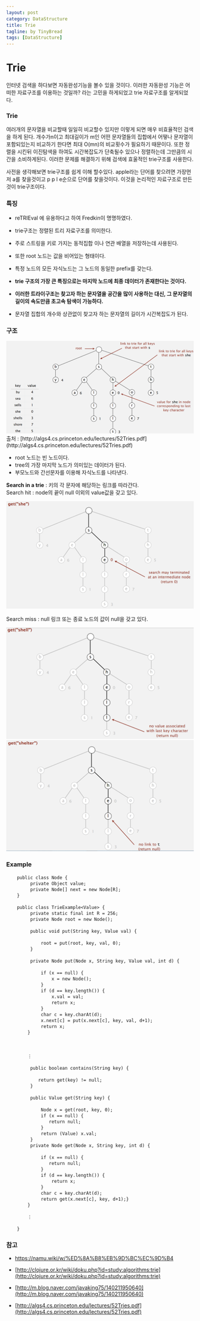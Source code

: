 ```yaml
---
layout: post
category: DataStructure
title: Trie
tagline: by TinyBread
tags: [DataStructure]
---
```



<!--more-->



  
# Trie

인터넷 검색을 하다보면 자동완성기능을 볼수 있을 것이다. 이러한 자동완성 기능은 어떠한 자료구조를 이용하는 것일까? 라는 고민을 하게되었고 trie 자료구조를 알게되었다.

### Trie


여러개의 문자열을 비교할때 일일히 비교할수 있지만 이렇게 되면 매우 비효율적인 검색을 하게 된다.
개수가n이고 최대길이가 m인 어떤 문자열들의 집합에서 어떻나 문자열이 포함되있는지 비교하기 한다면 최대 O(mn)의 비교횟수가 필요하기 때문이다. 또한 정렬을 시킨뒤 이진탐색을 하여도 시간복잡도가 단축될수 있으나 정렬하는데 그만큼의 시간을 소비하게된다. 이러한 문제를 해결하기 위해 검색에 효울적인 trie구조를 사용한다. 

사전을 생각해보면 trie구조를 쉽게 이해 할수있다. apple라는 단어를 찾으려면 가장먼저 a를 찾을것이고 p p l e순으로 단어를 찾을것이다. 이것을 논리적인 자료구조로 만든 것이 trie구조이다.

### 특징  
* reTRIEval 에 유용하다고 하여 Fredkin이 명명하였다. 

* trie구조는 정렬된 트리 자료구조를 의미한다.

* 주로 스트링을 키로 가지는 동적집합 이나 연관 배열을 저장하는데 사용된다. 

* 또한 root 노드는 값을 비어있는 형태이다.

* 특정 노드의 모든 자식노드는 그 노드의 동일한  prefix를 갖는다. 

* **trie 구조의 가장 큰 특징으로는 마지막 노드에 최종 데이터가 존재한다는 것이다.**

* **이러한 트라이구조는 찾고자 하는 문자열을 공간을 많이 사용하는 대신, 그 문자열의 길이의 속도만큼 초고속 탐색이 가능하다.**

* 문자열 집합의 개수와 상관없이 찾고자 하는 문자열의 길이가 시간복잡도가 된다.


### 구조  


<img src="/assets/themes/Snail/img/DataStructure/Trie/trieExample.PNG" alt="">
출처 : [http://algs4.cs.princeton.edu/lectures/52Tries.pdf](http://algs4.cs.princeton.edu/lectures/52Tries.pdf)


* root 노드는 빈 노드이다.
* tree의 가장 마지막 노드가 의미있는 데이터가 된다.
* 부모노드와 간선문자를 이용해 자식노드를 나타낸다.

**Search in a trie** : 키의 각 문자에 해당하는 링크를 따라간다.<br>
Search hit : node의 끝이 null 이외의 value값을 갖고 있다.

<img src="/assets/themes/Snail/img/DataStructure/Trie/searchHit.PNG" alt="">




Search miss : null 링크 또는 종료 노드의 값이 null을 갖고 있다.

<img src="/assets/themes/Snail/img/DataStructure/Trie/searchMiss.PNG" alt="">



<img src="/assets/themes/Snail/img/DataStructure/Trie/searchMiss2.PNG" alt="">

### Example

		public class Node {
			 private Object value;
			 private Node[] next = new Node[R];
		}

		public class TrieExample<Value> {
			 private static final int R = 256;
			 private Node root = new Node();
			
			 public void put(String key, Value val) {

				 root = put(root, key, val, 0); 
			 }

			 private Node put(Node x, String key, Value val, int d) {
	
				 if (x == null) {
					 x = new Node();
				 }
				 if (d == key.length()) {
					 x.val = val; 
					 return x; 
				 }
				 char c = key.charAt(d);
				 x.next[c] = put(x.next[c], key, val, d+1);
				 return x;
			}
	

	
			⋮

			 public boolean contains(String key) {
		
			 	return get(key) != null; 
		   	 }
			
			 public Value get(String key) {

				 Node x = get(root, key, 0);
				 if (x == null) {
					return null;
				 }
				 return (Value) x.val;
			 }
			 private Node get(Node x, String key, int d) {

				 if (x == null) {
					return null;
				 }
				 if (d == key.length()) {
					 return x;
				 }
				 char c = key.charAt(d);
				 return get(x.next[c], key, d+1);}
			}
		
			⋮
	
		}



### 참고
* [https://namu.wiki/w/%ED%8A%B8%EB%9D%BC%EC%9D%B4 ](https://namu.wiki/w/%ED%8A%B8%EB%9D%BC%EC%9D%B4)

* [http://clojure.or.kr/wiki/doku.php?id=study:algorithms:trie](http://clojure.or.kr/wiki/doku.php?id=study:algorithms:trie)

* [http://m.blog.naver.com/javaking75/140211950640](http://m.blog.naver.com/javaking75/140211950640)

* [http://algs4.cs.princeton.edu/lectures/52Tries.pdf](http://algs4.cs.princeton.edu/lectures/52Tries.pdf)